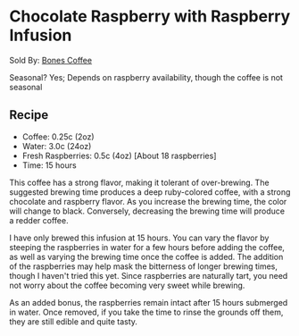 # Chocolate Raspberry with Raspberry Infusion
Sold By: [Bones Coffee](https://www.bonescoffee.com/products/bones-coffee-company-chocolate-raspberry-coffee-12oz)

Seasonal? Yes; Depends on raspberry availability, though the coffee is not seasonal

## Recipe
  * Coffee: 0.25c (2oz)
  * Water: 3.0c (24oz)
  * Fresh Raspberries: 0.5c (4oz) [About 18 raspberries]
  * Time: 15 hours

This coffee has a strong flavor, making it tolerant of over-brewing. The suggested brewing time produces a deep ruby-colored coffee, with a strong chocolate and raspberry flavor. As you increase the brewing time, the color will change to black. Conversely, decreasing the brewing time will produce a redder coffee.

I have only brewed this infusion at 15 hours. You can vary the flavor by steeping the raspberries in water for a few hours before adding the coffee, as well as varying the brewing time once the coffee is added. The addition of the raspberries may help mask the bitterness of longer brewing times, though I haven't tried this yet. Since raspberries are naturally tart, you need not worry about the coffee becoming very sweet while brewing.

As an added bonus, the raspberries remain intact after 15 hours submerged in water. Once removed, if you take the time to rinse the grounds off them, they are still edible and quite tasty.
